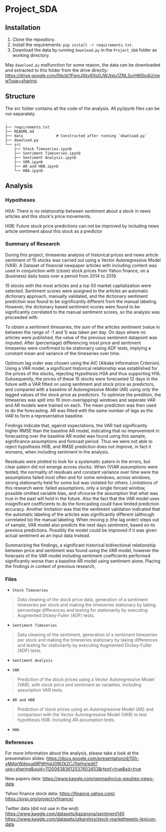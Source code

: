 # Project_SDA

## Installation

1. Clone the repository.
2. Install the requirements: `pip install -r requirements.txt`.
3. Download the data by running `download.py` in the `Project_SDA` folder as working directory.


May `download.py` malfunction for some reason, the data can be downloaded and extracted to this folder from the drive directly: https://drive.google.com/file/d/1FgmJXkv6Xo0JWJtslu1ZNL3urH6SlodU/view?usp=sharing.

## Structure

The src folder contains all the code of the analysis. All py/ipynb files can be run separately.

    .
    ├── requirements.txt
    ├── README.md
    ├── data               # Constructed after running `download.py`
    ├── download.py
    └── src
        ├── Stock Timeseries.ipynb
        ├── Sentiment Timeseries.ipynb
        ├── Sentiment Analysis.ipynb
        ├── VAR.ipynb
        ├── AR and H0B.ipynb
        └── H0A.ipynb

## Analysis

### Hypotheses
H0A: There is no relationship between sentiment about a stock in news articles and this stock's price movements.

H0B: Future stock price predictions can not be improved by including news article sentiment about this stock as a predictor

### Summary of Research

During this project, timeseries analysis of historical prices and news article sentiment of 15 stocks was carried out using a Vector Autoregressive Model (VAR).
A Dataset of financial newpaper articles with including content was used in conjunction with (close) stock prices from Yahoo finance, on a (business) daily basis over a period from 2014 to 2019.

15 stocks with the most articles and a top 50 market capitalization were selected.
Sentiment scores were assigned to the articles an automatic dictionary approach, manually validated, and the dictionary sentiment prediction was found to be significantly different from the manual labeling.
However, the dictionary based sentiment scores were found to be significantly correlated to the manual sentiment scores, so the analysis was proceeded with.

To obtain a sentiment timeseries, the sum of the articles sentiment (value in between the range of -1 and 1) was taken per day. 
On days where no articles were published, the value of the previous sentiment datapoint was imputed.
After (percentage) differencing most price and sentiment timeseries were confirmed to be stationairy using ADF tests, implying a constant mean and variance of the timeseries over time. 

Optimum lag order was chosen using the AIC (Aikake Information Criterion).
Using a VAR model, a significant historical relationship was established for the prices of the stocks, rejecting Hypothesis H0A and thus supporting H1A.
Subsequently, the prices of these 15 stocks were forecasted 12 days in the future with a VAR fitted on using sentiment and stock price as predictors, 
and compared with a baseline of Autoregressive Model (AR) using only the lagged values of the stock price as predictors. To optimize the predition, the timeseries was split into 19 (non-overlapping) windows 
and seperate VAR and AR models were trained on each. The mean prediction was then used to do the forecasting. AR was fitted with the same number of lags as the VAR to form a representative baseline.

Findings indicate that, against expectations, the VAR had significantly higher RMSE than the baseline AR model, indicating that no improvement in forecasting over the baseline AR model was found
using this sample, significance assumptions and forecast period. Thus we were not able to reject hypothesis H0B, and RMSE prediction does not improve, in fact it worsens, when including sentiment in the analysis. 

Residuals were plotted to look for a systematic patern in the errors, but clear patern did not emerge across stocks. 
When (V)AR assumptions were tested, the normality of residuals and constant variance over time were the assumptions failed most often and for some windows, across windows, strong stationarity held for some but was violated for others.
Limitations of this research were: failed assumptions, only a single forcast window, possible omitted variable bias, and ofcourse the assumption that what was true in the past will hold in the future. 
Also the fact that the VAR model uses insignificant coefficients to do the forecasting could have limited prediction accuracy. 
Another limitation was that the sentiment validation indicated that the automatic labeling of the articles was significantly different (although correlated to) the manual labeling. When moving p (the lag order) steps out of sample, VAR model also predicts the next days sentiment, based on its previous predictions. Possibly the model could be improved if it was given actual sentiment as an input data instead.

Summarizing the findings, a significant historical bidirectional relationship between price and sentiment was found using the VAR model, 
however the forecasts of the VAR model including sentiment coefficients performed significantly worse than a baseline AR model using sentiment alone.
Placing the findings in context of previous research,

### Files

* `Stock Timeseries`
> Data cleaning of the stock price data, generation of a sentiment timeseries per stock and making the timeseries stationary by taking percentage differences and testing for stationarity by executing Augmented Dickey-Fuller (ADF) tests.

* `Sentiment Timeseries`
> Data cleaning of the sentiment, generation of a sentiment timeseries per stock and making the timeseries stationary by taking differences and testing for stationarity by executing Augmented Dickey-Fuller (ADF) tests.

* `Sentiment Analysis`
>

* `VAR`
> Prediction of the stock prices using a Vector Autoregressive Model (VAR), with stock price and sentiment as variables. Including assumption VAR tests.

* `AR and H0B`
> Prediction of stock prices using an Autoregressive Model (AR) and comparison with the Vector Autoregressive Model (VAR) to test hypothesis H0B. Including AR assumption tests.

* `H0A`
>

### References

For more information about the analysis, please take a look at the presentation slides:
https://docs.google.com/presentation/d/1Gh-xMdgrWdgvud9PWHqU0W2k2CJ1teHg/edit?usp=sharing&ouid=112006383612537603453&rtpof=true&sd=true

New papers data:
https://www.kaggle.com/gennadiyr/us-equities-news-data

Yahoo finance stock data:
https://finance.yahoo.com/
https://pypi.org/project/yfinance/

Twitter data (did not use in the end):
https://www.kaggle.com/datasets/kazanova/sentiment140
https://www.kaggle.com/datasets/utkarshxy/stock-markettweets-lexicon-data




